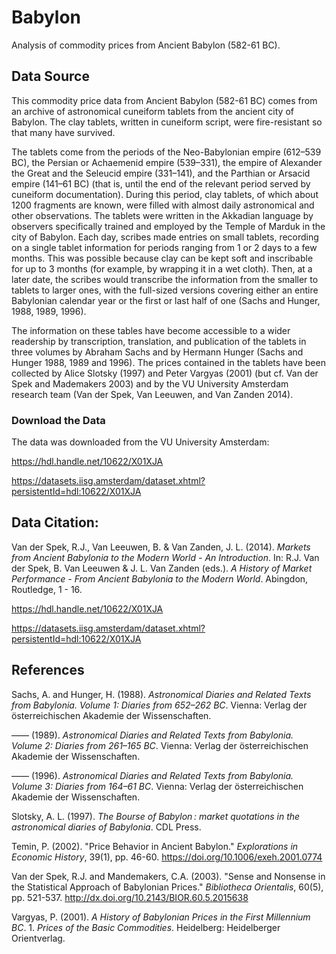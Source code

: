 # Babylon
Analysis of commodity prices from Ancient Babylon (582-61 BC).

## Data Source
This commodity price data from Ancient Babylon (582-61 BC) comes from an archive of astronomical cuneiform tablets from the ancient city of Babylon. The clay tablets, written in cuneiform script, were fire-resistant so that many have survived.

The tablets come from the periods of the Neo-Babylonian empire (612–539 BC), the Persian or Achaemenid empire (539–331), the empire of Alexander the Great and the Seleucid empire (331–141), and the Parthian or Arsacid empire (141–61 BC) (that is, until the end of the relevant period served by cuneiform documentation). During this period, clay tablets, of which about 1200 fragments are known, were filled with almost daily astronomical and other observations. The tablets were written in the Akkadian language by observers specifically trained and employed by the Temple of Marduk in the city of Babylon. Each day, scribes made entries on small tablets, recording on a single tablet information for periods ranging from 1 or 2 days to a few months. This was possible because clay can be kept soft and inscribable for up to 3 months (for example, by wrapping it in a wet cloth). Then, at a later date, the scribes would transcribe the information from the smaller to tablets to larger ones, with the full-sized versions covering either an entire Babylonian calendar year or the first or last half of one (Sachs and Hunger, 1988, 1989, 1996).

The information on these tables have become accessible to a wider readership by transcription, translation, and publication of the tablets in three volumes by Abraham Sachs and by Hermann Hunger (Sachs and Hunger 1988, 1989 and 1996). The prices contained in the tablets have been collected by Alice Slotsky (1997) and Peter Vargyas (2001) (but cf. Van der Spek and Mademakers 2003) and by the VU University Amsterdam research team (Van der Spek, Van Leeuwen, and Van Zanden 2014).

### Download the Data
The data was downloaded from the VU University Amsterdam:

https://hdl.handle.net/10622/X01XJA

https://datasets.iisg.amsterdam/dataset.xhtml?persistentId=hdl:10622/X01XJA


## Data Citation:
Van der Spek, R.J., Van Leeuwen, B. & Van Zanden, J. L. (2014). _Markets from Ancient Babylonia to the Modern World - An Introduction_. In: R.J. Van der Spek, B. Van Leeuwen & J. L. Van Zanden (eds.). _A History of Market Performance - From Ancient Babylonia to the Modern World_. Abingdon, Routledge, 1 - 16.

https://hdl.handle.net/10622/X01XJA

https://datasets.iisg.amsterdam/dataset.xhtml?persistentId=hdl:10622/X01XJA

## References
Sachs, A. and Hunger, H. (1988). _Astronomical Diaries and Related Texts from Babylonia. Volume 1: Diaries from 652–262 BC_. Vienna: Verlag der österreichischen Akademie der Wissenschaften.

—— (1989). _Astronomical Diaries and Related Texts from Babylonia. Volume 2: Diaries from 261–165 BC_. Vienna: Verlag der österreichischen Akademie der Wissenschaften.

—— (1996). _Astronomical Diaries and Related Texts from Babylonia. Volume 3: Diaries from 164–61 BC_. Vienna: Verlag der österreichischen Akademie der Wissenschaften.

Slotsky, A. L. (1997). _The Bourse of Babylon : market quotations in the astronomical diaries of Babylonia_. CDL Press.

Temin, P. (2002). "Price Behavior in Ancient Babylon." _Explorations in Economic History_, 39(1), pp. 46-60.
https://doi.org/10.1006/exeh.2001.0774

Van der Spek, R.J. and Mandemakers, C.A. (2003). "Sense and Nonsense in the Statistical Approach of Babylonian Prices." _Bibliotheca Orientalis_, 60(5), pp. 521-537.
http://dx.doi.org/10.2143/BIOR.60.5.2015638

Vargyas, P. (2001). _A History of Babylonian Prices in the First Millennium BC_. 1. _Prices of the Basic Commodities_. Heidelberg: Heidelberger Orientverlag.